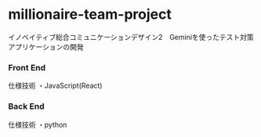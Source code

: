 # millionaire-team-project
イノベイティブ総合コミュニケーションデザイン2　Geminiを使ったテスト対策アプリケーションの開発

### Front End
仕様技術
・JavaScript(React)


### Back End
仕様技術
・python
